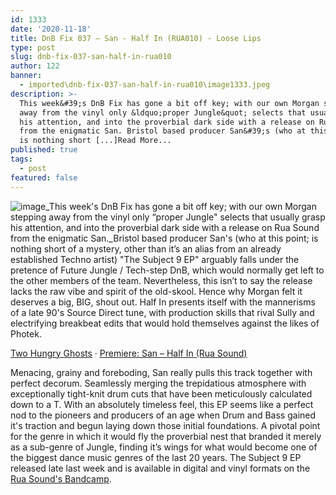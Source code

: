 ```yaml
---
id: 1333
date: '2020-11-18'
title: DnB Fix 037 – San - Half In (RUA010) - Loose Lips
type: post
slug: dnb-fix-037-san-half-in-rua010
author: 122
banner:
  - imported\dnb-fix-037-san-half-in-rua010\image1333.jpeg
description: >-
  This week&#39;s DnB Fix has gone a bit off key; with our own Morgan stepping
  away from the vinyl only &ldquo;proper Jungle&quot; selects that usually grasp
  his attention, and into the proverbial dark side with a release on Rua Sound
  from the enigmatic San. Bristol based producer San&#39;s (who at this point;
  is nothing short [...]Read More...
published: true
tags:
  - post
featured: false
---
```

![image](../imported\dnb-fix-037-san-half-in-rua010\image1333.jpeg)_This week's DnB Fix has gone a bit off key; with our own Morgan stepping away from the vinyl only “proper Jungle" selects that usually grasp his attention, and into the proverbial dark side with a release on Rua Sound from the enigmatic San._Bristol based producer San's (who at this point; is nothing short of a mystery, other than it’s an alias from an already established Techno artist) "The Subject 9 EP" arguably falls under the pretence of Future Jungle / Tech-step DnB, which would normally get left to the other members of the team. Nevertheless, this isn’t to say the release lacks the raw vibe and spirit of the old-skool. Hence why Morgan felt it deserves a big, BIG, shout out. Half In presents itself with the mannerisms of a late 90's Source Direct tune, with production skills that rival Sully and electrifying breakbeat edits that would hold themselves against the likes of Photek. 

[Two Hungry Ghosts](https://soundcloud.com/twohungryghosts "Two Hungry Ghosts") · [Premiere: San – Half In (Rua Sound)](https://soundcloud.com/twohungryghosts/premiere-san-half-in-rua-sound "Premiere: San - Half In (Rua Sound)")

Menacing, grainy and foreboding, San really pulls this track together with perfect decorum. Seamlessly merging the trepidatious atmosphere with exceptionally tight-knit drum cuts that have been meticulously calculated down to a T. With an absolutely timeless feel, this EP seems like a perfect nod to the pioneers and producers of an age when Drum and Bass gained it's traction and begun laying down those initial foundations. A pivotal point for the genre in which it would fly the proverbial nest that branded it merely as a sub-genre of Jungle, finding it’s wings for what would become one of the biggest dance music genres of the last 20 years. The Subject 9 EP released late last week and is available in digital and vinyl formats on the [Rua Sound's Bandcamp](https://ruasound.bandcamp.com/album/subject-9-ep).